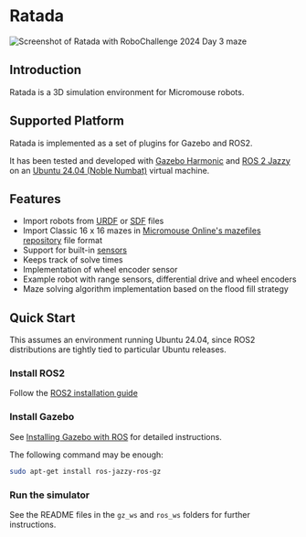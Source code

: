 # Ratada

![Screenshot of Ratada with RoboChallenge 2024 Day 3 maze](https://github.com/user-attachments/assets/3e1510fe-5551-4718-a904-39e6cc5a3e53)

## Introduction

Ratada is a 3D simulation environment for Micromouse robots.

## Supported Platform

Ratada is implemented as a set of plugins for Gazebo and ROS2.

It has been tested and developed with [Gazebo Harmonic](https://gazebosim.org/docs/harmonic/getstarted/) and [ROS 2 Jazzy](https://docs.ros.org/en/jazzy/) on an [Ubuntu 24.04 (Noble Numbat)](https://releases.ubuntu.com/noble/) virtual machine.

## Features

- Import robots from [URDF](http://docs.ros.org/en/jazzy/Tutorials/Intermediate/URDF/URDF-Main.html) or [SDF](http://sdformat.org/spec?elem=sdf&ver=1.11) files
- Import Classic 16 x 16 mazes in [Micromouse Online's mazefiles repository](https://github.com/micromouseonline/mazefiles) file format
- Support for built-in [sensors](https://gazebosim.org/docs/harmonic/sensors/)
- Keeps track of solve times
- Implementation of wheel encoder sensor
- Example robot with range sensors, differential drive and wheel encoders
- Maze solving algorithm implementation based on the flood fill strategy

## Quick Start

This assumes an environment running Ubuntu 24.04, since ROS2 distributions are tightly tied to particular Ubuntu releases.

### Install ROS2

Follow the [ROS2 installation guide](http://docs.ros.org/en/jazzy/Installation/Ubuntu-Install-Debs.html)

### Install Gazebo

See [Installing Gazebo with ROS](https://gazebosim.org/docs/harmonic/ros_installation/) for detailed instructions.

The following command may be enough:

```sh
sudo apt-get install ros-jazzy-ros-gz
```

### Run the simulator

See the README files in the `gz_ws` and `ros_ws` folders for further instructions.
